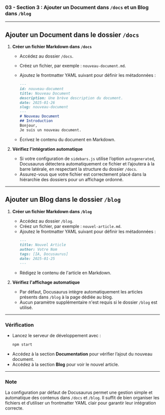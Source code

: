 ### 03 - Section 3 : Ajouter un Document dans `/docs` et un Blog dans `/blog`
---

## Ajouter un Document dans le dossier `/docs`

1. **Créer un fichier Markdown dans `/docs`**  
   - Accédez au dossier `/docs`.  
   - Créez un fichier, par exemple : `nouveau-document.md`.  
   - Ajoutez le frontmatter YAML suivant pour définir les métadonnées :  
     ```markdown
     ---
     id: nouveau-document
     title: Nouveau Document
     description: Une brève description du document.
     date: 2025-01-26
     slug: nouveau-document
     --- 
     # Nouveau Document
     ## Introduction
     Bonjour,
     Je suis un nouveau document.
     ```
     
   - Écrivez le contenu du document en Markdown.

2. **Vérifiez l'intégration automatique**  
   - Si votre configuration de `sidebars.js` utilise l’option `autogenerated`, Docusaurus détectera automatiquement ce fichier et l’ajoutera à la barre latérale, en respectant la structure du dossier `/docs`.  
   - Assurez-vous que votre fichier est correctement placé dans la hiérarchie des dossiers pour un affichage ordonné.

---

## Ajouter un Blog dans le dossier `/blog`

1. **Créer un fichier Markdown dans `/blog`**  
   - Accédez au dossier `/blog`.  
   - Créez un fichier, par exemple : `nouvel-article.md`.  
   - Ajoutez le frontmatter YAML suivant pour définir les métadonnées :  
     ```markdown
     ---
     title: Nouvel Article
     author: Votre Nom
     tags: [IA, Docusaurus]
     date: 2025-01-25
     ---
     ```
   - Rédigez le contenu de l'article en Markdown.

2. **Vérifiez l'affichage automatique**  
   - Par défaut, Docusaurus intègre automatiquement les articles présents dans `/blog` à la page dédiée au blog.  
   - Aucun paramètre supplémentaire n'est requis si le dossier `/blog` est utilisé.

---

### Vérification
- Lancez le serveur de développement avec :  
  ```bash
  npm start
  ```
- Accédez à la section **Documentation** pour vérifier l’ajout du nouveau document.  
- Accédez à la section **Blog** pour voir le nouvel article.

---

### Note
La configuration par défaut de Docusaurus permet une gestion simple et automatique des contenus dans `/docs` et `/blog`. Il suffit de bien organiser les fichiers et d’utiliser un frontmatter YAML clair pour garantir leur intégration correcte.

